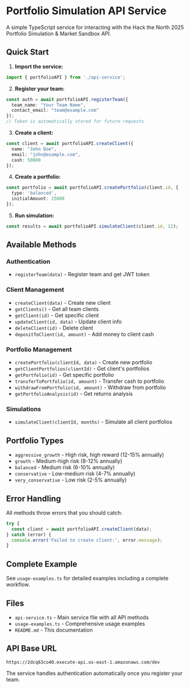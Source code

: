 # Portfolio Simulation API Service

A simple TypeScript service for interacting with the Hack the North 2025 Portfolio Simulation & Market Sandbox API.

## Quick Start

1. **Import the service:**
```typescript
import { portfolioAPI } from './api-service';
```

2. **Register your team:**
```typescript
const auth = await portfolioAPI.registerTeam({
  team_name: "Your Team Name",
  contact_email: "team@example.com"
});
// Token is automatically stored for future requests
```

3. **Create a client:**
```typescript
const client = await portfolioAPI.createClient({
  name: "John Doe",
  email: "john@example.com",
  cash: 50000
});
```

4. **Create a portfolio:**
```typescript
const portfolio = await portfolioAPI.createPortfolio(client.id, {
  type: 'balanced',
  initialAmount: 25000
});
```

5. **Run simulation:**
```typescript
const results = await portfolioAPI.simulateClient(client.id, 12);
```

## Available Methods

### Authentication
- `registerTeam(data)` - Register team and get JWT token

### Client Management
- `createClient(data)` - Create new client
- `getClients()` - Get all team clients
- `getClient(id)` - Get specific client
- `updateClient(id, data)` - Update client info
- `deleteClient(id)` - Delete client
- `depositToClient(id, amount)` - Add money to client cash

### Portfolio Management
- `createPortfolio(clientId, data)` - Create new portfolio
- `getClientPortfolios(clientId)` - Get client's portfolios
- `getPortfolio(id)` - Get specific portfolio
- `transferToPortfolio(id, amount)` - Transfer cash to portfolio
- `withdrawFromPortfolio(id, amount)` - Withdraw from portfolio
- `getPortfolioAnalysis(id)` - Get returns analysis

### Simulations
- `simulateClient(clientId, months)` - Simulate all client portfolios

## Portfolio Types

- `aggressive_growth` - High risk, high reward (12-15% annually)
- `growth` - Medium-high risk (8-12% annually) 
- `balanced` - Medium risk (6-10% annually)
- `conservative` - Low-medium risk (4-7% annually)
- `very_conservative` - Low risk (2-5% annually)

## Error Handling

All methods throw errors that you should catch:

```typescript
try {
  const client = await portfolioAPI.createClient(data);
} catch (error) {
  console.error('Failed to create client:', error.message);
}
```

## Complete Example

See `usage-examples.ts` for detailed examples including a complete workflow.

## Files

- `api-service.ts` - Main service file with all API methods
- `usage-examples.ts` - Comprehensive usage examples
- `README.md` - This documentation

## API Base URL

```
https://2dcq63co40.execute-api.us-east-1.amazonaws.com/dev
```

The service handles authentication automatically once you register your team.
